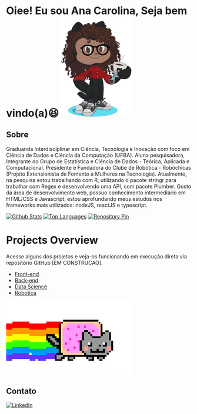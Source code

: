 # Oiee! Eu sou Ana Carolina, Seja bem vindo(a)😆<img src="https://github.com/carolbalbs/carolbalbs/blob/main/octocat-mascote1.png"  width="200" heigth ="200">

## Sobre
Graduanda Interdisciplinar em Ciência, Tecnologia e Inovação com foco em Ciência de Dados e Ciência da Computação (UFBA). Aluna pesquisadora, Integrante do Grupo de Estatística e Ciência de Dados - Teórica, Aplicada e Computacional. Presidente e Fundadora do Clube de Robótica - Robôchicas (Projeto Extensionista de Fomento a Mulheres na Tecnologia). Atualmente, na pesquisa estou trabalhando com R, utilizando o pacote stringr para trabalhar com Regex e desenvolvendo uma API, com pacote Plumber. Gosto da área de desenvolvimento web, possuo conhecimento intermediário em HTML/CSS e Javascript, estou aprofundando meus estudos nos frameworks mais utilizados: nodeJS, reactJS e typescript.

[![Github Stats](https://github-readme-stats.vercel.app/api?username=carolbalbs&show_icons=true&theme=radical&count_private=true&hide=prs,contribs)](https://github.com/carolbalbs)
[![Top Languages](https://github-readme-stats.vercel.app/api/top-langs/?username=carolbalbs&layout=compact&langs_count=6&theme=radical)](https://github.com/carolbalbs)
[![Repository Pin](https://github-readme-stats.vercel.app/api/pin/?username=carolbalbs&repo=github-readme-stats&theme=radical)](https://github.com/carolbalbs/github-readme-stats)


# Projects Overview
Acesse alguns dos projetos e veja-os funcionando em execução direta via repositório GitHub [EM CONSTRUCAO].
- [Front-end](a)
- [Back-end](a)
- [Data Science](a)
- [Robotica](https://github.com/robochicas)


![ ](https://github.com/carolbalbs/carolbalbs/blob/main/PYh.gif)


## Contato

[![LinkedIn](https://img.shields.io/badge/-LinkedIn-%230077B5?style=for-the-badge&logo=linkedin&logoColor=white)](https://www.linkedin.com/in/ana-carolina-balbino)
